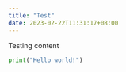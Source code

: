 ```yaml
---
title: "Test"
date: 2023-02-22T11:31:17+08:00
---
```


Testing content
```python
print("Hello world!")
```

